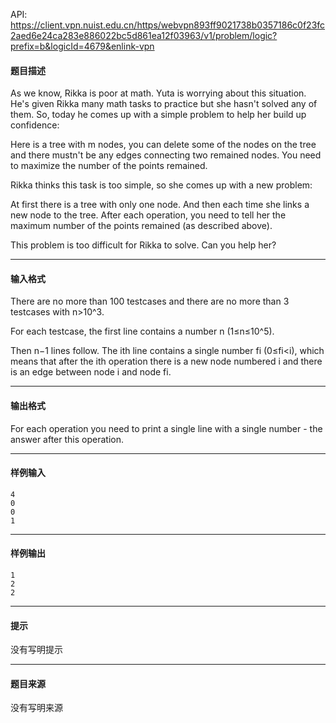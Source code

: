 API: https://client.vpn.nuist.edu.cn/https/webvpn893ff9021738b0357186c0f23fc2aed6e24ca283e886022bc5d861ea12f03963/v1/problem/logic?prefix=b&logicId=4679&enlink-vpn

#### 题目描述

As we know, Rikka is poor at math. Yuta is worrying about this situation. He's given Rikka many math tasks to practice but she hasn't solved any of them. So, today he comes up with a simple problem to help her build up confidence:

Here is a tree with m nodes, you can delete some of the nodes on the tree and there mustn't be any edges connecting two remained nodes. You need to maximize the number of the points remained.

Rikka thinks this task is too simple, so she comes up with a new problem:

At first there is a tree with only one node. And then each time she links a new node to the tree. After each operation, you need to tell her the maximum number of the points remained (as described above).

This problem is too difficult for Rikka to solve. Can you help her?

---

#### 输入格式

There are no more than 100 testcases and there are no more than 3 testcases with n>10^3. 

For each testcase, the first line contains a number n (1≤n≤10^5).

Then n−1 lines follow. The ith line contains a single number fi (0≤fi<i), which means that after the ith operation there is a new node numbered i and there is an edge between node i and node fi.

---

#### 输出格式

For each operation you need to print a single line with a single number - the answer after this operation.

---

#### 样例输入
```
4
0
0
1
```

---

#### 样例输出
```
1
2
2

```

---

#### 提示

没有写明提示

---

#### 题目来源

没有写明来源